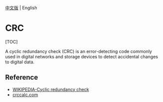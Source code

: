 [中文版](crc_zh.md) | English

# CRC

[TOC]


A cyclic redundancy check (CRC) is an error-detecting code commonly used in digital networks and storage devices to detect accidental changes to digital data. 



## Reference

- [WIKIPEDIA-Cyclic redundancy check](https://en.wikipedia.org/wiki/Cyclic_redundancy_check)
- [crccalc.com](https://crccalc.com/?crc=123456789&method=&datatype=ascii&outtype=hex)
